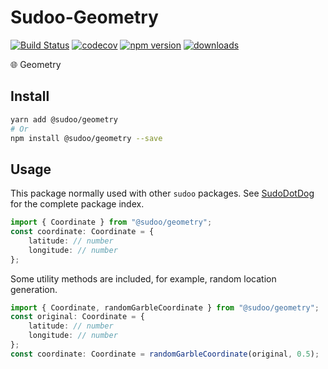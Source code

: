 # Sudoo-Geometry

[![Build Status](https://travis-ci.com/SudoDotDog/Sudoo-Geometry.svg?branch=master)](https://travis-ci.com/SudoDotDog/Sudoo-Geometry)
[![codecov](https://codecov.io/gh/SudoDotDog/Sudoo-Geometry/branch/master/graph/badge.svg)](https://codecov.io/gh/SudoDotDog/Sudoo-Geometry)
[![npm version](https://badge.fury.io/js/%40sudoo%2Fgeometry.svg)](https://www.npmjs.com/package/@sudoo/geometry)
[![downloads](https://img.shields.io/npm/dm/@sudoo/geometry.svg)](https://www.npmjs.com/package/@sudoo/geometry)

:globe_with_meridians: Geometry

## Install

```sh
yarn add @sudoo/geometry
# Or
npm install @sudoo/geometry --save
```

## Usage

This package normally used with other `sudoo` packages. See [SudoDotDog](//sudo.dog) for the complete package index.

```ts
import { Coordinate } from "@sudoo/geometry";
const coordinate: Coordinate = {
    latitude: // number
    longitude: // number
};
```

Some utility methods are included, for example, random location generation.

```ts
import { Coordinate, randomGarbleCoordinate } from "@sudoo/geometry";
const original: Coordinate = {
    latitude: // number
    longitude: // number
};
const coordinate: Coordinate = randomGarbleCoordinate(original, 0.5);
```
